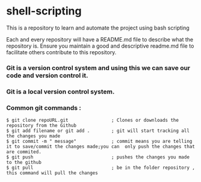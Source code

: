 # shell-scripting
This is a repository to learn and automate the project using bash scripting

Each and every repository will have a README.md file to describe what the repository is.
Ensure you maintain a good and descriptive readme.md file to facilitate others contribute to this repository.


### Git is a version control system and using this we can save our code and version control it.

### Git is a local version control system.

### Common git commands  :


```
$ git clone repoURL.git                ; Clones or downloads the repository from the Github
$ git add filename or git add .        ; git will start tracking all the changes you made
$ git commit -m " message"             ; commit means you are telling it to save/commit the changes made;you can  only push the changes that are commited.
$ git push                             ; pushes the changes you made to the github
$ git pull                             ; be in the folder repository , this command will pull the changes
```